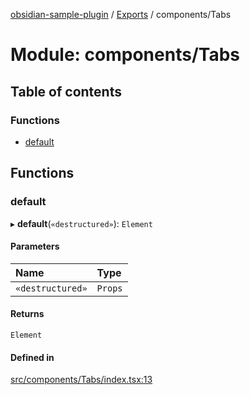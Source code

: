 [obsidian-sample-plugin](../README.md) / [Exports](../modules.md) / components/Tabs

# Module: components/Tabs

## Table of contents

### Functions

- [default](components_Tabs.md#default)

## Functions

### default

▸ **default**(`«destructured»`): `Element`

#### Parameters

| Name | Type |
| :------ | :------ |
| `«destructured»` | `Props` |

#### Returns

`Element`

#### Defined in

[src/components/Tabs/index.tsx:13](https://github.com/dromse/personal-grind-manager/blob/1abcd9e/src/components/Tabs/index.tsx#L13)
